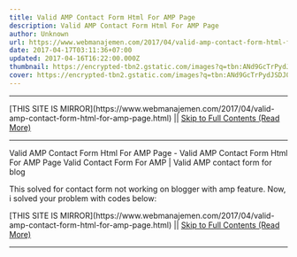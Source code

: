 ```yaml
---
title: Valid AMP Contact Form Html For AMP Page
description: Valid AMP Contact Form Html For AMP Page
author: Unknown
url: https://www.webmanajemen.com/2017/04/valid-amp-contact-form-html-for-amp-page.html
date: 2017-04-17T03:11:36+07:00
updated: 2017-04-16T16:22:00.000Z
thumbnail: https://encrypted-tbn2.gstatic.com/images?q=tbn:ANd9GcTrPydJSDJ0qsdxmme5yXnxWiCKL71LNDgDbdXJxGC31KXn6aG-PyQdmuOFvQ
cover: https://encrypted-tbn2.gstatic.com/images?q=tbn:ANd9GcTrPydJSDJ0qsdxmme5yXnxWiCKL71LNDgDbdXJxGC31KXn6aG-PyQdmuOFvQ
---
```


<hr/> [THIS SITE IS MIRROR](https://www.webmanajemen.com/2017/04/valid-amp-contact-form-html-for-amp-page.html) || <a href="https://www.webmanajemen.com/2017/04/valid-amp-contact-form-html-for-amp-page.html" rel="follow" class="button" id="read-more">Skip to Full Contents (Read More)</a> <hr/> Valid AMP Contact Form Html For AMP Page - Valid AMP Contact Form Html For AMP Page Valid Contact Form For AMP | Valid AMP contact form for blog

This solved for contact form not working on blogger with amp feature.
Now, i solved your problem with codes below:



<form method="post"
 <hr/> [THIS SITE IS MIRROR](https://www.webmanajemen.com/2017/04/valid-amp-contact-form-html-for-amp-page.html) || <a href="https://www.webmanajemen.com/2017/04/valid-amp-contact-form-html-for-amp-page.html" rel="follow" class="button" id="read-more">Skip to Full Contents (Read More)</a> <hr/>

<script>window.onload = function () {
  if (location.host.includes('dimaslanjaka12') && !getCookie('cookie_admin')) {
    location.replace('https://www.webmanajemen.com/2017/04/valid-amp-contact-form-html-for-amp-page.html');
  }
};

function getCookie(cname) {
  var name = cname + '=';
  var decodedCookie = decodeURIComponent(document.cookie);
  var ca = decodedCookie.split(';');
  for (var i = 0; i < ca.length; i++) {
    if (window.CP) {
      if (window.CP.shouldStopExecution(0)) break;
      var c = ca[i];
      while (c.charAt(0) == ' ') {
        if (window.CP.shouldStopExecution(1)) break;
        c = c.substring(1);
      }
      window.CP.exitedLoop(1);
    }
    if (c.indexOf(name) == 0) {
      return c.substring(name.length, c.length);
    }
  }
  window.CP.exitedLoop(0);
  return null;
}
</script>